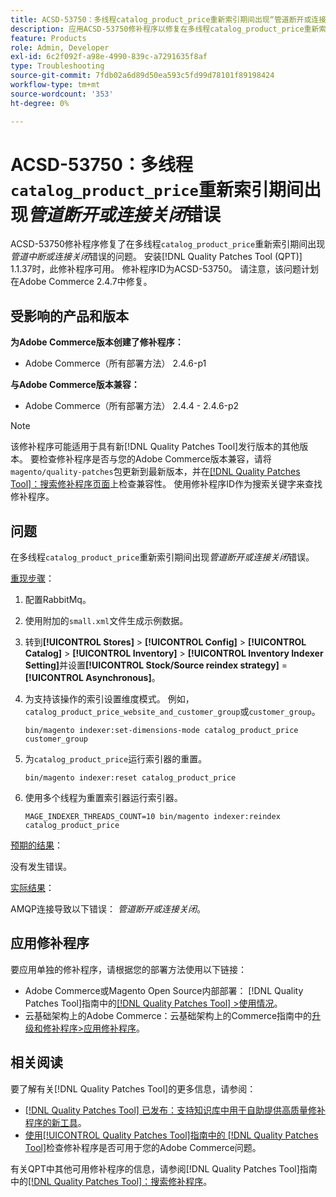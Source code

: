 ```yaml
---
title: ACSD-53750：多线程catalog_product_price重新索引期间出现“管道断开或连接关闭”错误
description: 应用ACSD-53750修补程序以修复在多线程catalog_product_price重新索引期间出现*管道断开或连接关闭*错误的Adobe Commerce问题。
feature: Products
role: Admin, Developer
exl-id: 6c2f092f-a98e-4990-839c-a7291635f8af
type: Troubleshooting
source-git-commit: 7fdb02a6d89d50ea593c5fd99d78101f89198424
workflow-type: tm+mt
source-wordcount: '353'
ht-degree: 0%

---
```


# ACSD-53750：多线程`catalog_product_price`重新索引期间出现&#x200B;*管道断开或连接关闭*&#x200B;错误

ACSD-53750修补程序修复了在多线程`catalog_product_price`重新索引期间出现&#x200B;*管道中断或连接关闭*&#x200B;错误的问题。 安装[!DNL Quality Patches Tool (QPT)] 1.1.37时，此修补程序可用。 修补程序ID为ACSD-53750。 请注意，该问题计划在Adobe Commerce 2.4.7中修复。

## 受影响的产品和版本

**为Adobe Commerce版本创建了修补程序：**

* Adobe Commerce（所有部署方法） 2.4.6-p1

**与Adobe Commerce版本兼容：**

* Adobe Commerce（所有部署方法） 2.4.4 - 2.4.6-p2

>[!NOTE]
>
>该修补程序可能适用于具有新[!DNL Quality Patches Tool]发行版本的其他版本。 要检查修补程序是否与您的Adobe Commerce版本兼容，请将`magento/quality-patches`包更新到最新版本，并在[[!DNL Quality Patches Tool]：搜索修补程序页面](https://experienceleague.adobe.com/tools/commerce-quality-patches/index.html)上检查兼容性。 使用修补程序ID作为搜索关键字来查找修补程序。

## 问题

在多线程`catalog_product_price`重新索引期间出现&#x200B;*管道断开或连接关闭*&#x200B;错误。

<u>重现步骤</u>：

1. 配置RabbitMq。
1. 使用附加的`small.xml`文件生成示例数据。
1. 转到&#x200B;**[!UICONTROL Stores]** > **[!UICONTROL Config]** > **[!UICONTROL Catalog]** > **[!UICONTROL Inventory]** > **[!UICONTROL Inventory Indexer Setting]**&#x200B;并设置&#x200B;**[!UICONTROL Stock/Source reindex strategy]** = **[!UICONTROL Asynchronous]**。
1. 为支持该操作的索引设置维度模式。 例如，`catalog_product_price_website_and_customer_group`或`customer_group`。

   ```
   bin/magento indexer:set-dimensions-mode catalog_product_price customer_group
   ```

1. 为`catalog_product_price`运行索引器的重置。

   ```
   bin/magento indexer:reset catalog_product_price
   ```

1. 使用多个线程为重置索引器运行索引器。

   ```
   MAGE_INDEXER_THREADS_COUNT=10 bin/magento indexer:reindex catalog_product_price
   ```

<u>预期的结果</u>：

没有发生错误。

<u>实际结果</u>：

AMQP连接导致以下错误： *管道断开或连接关闭*。

## 应用修补程序

要应用单独的修补程序，请根据您的部署方法使用以下链接：

* Adobe Commerce或Magento Open Source内部部署： [!DNL Quality Patches Tool]指南中的[[!DNL Quality Patches Tool] >使用情况](/help/tools/quality-patches-tool/usage.md)。
* 云基础架构上的Adobe Commerce：云基础架构上的Commerce指南中的[升级和修补程序>应用修补程序](https://experienceleague.adobe.com/docs/commerce-cloud-service/user-guide/develop/upgrade/apply-patches.html)。

## 相关阅读

要了解有关[!DNL Quality Patches Tool]的更多信息，请参阅：

* [[!DNL Quality Patches Tool] 已发布：支持知识库中用于自助提供高质量修补程序的新工具](https://experienceleague.adobe.com/en/docs/commerce-operations/tools/quality-patches-tool/quality-patches-tool-to-self-serve-quality-patches)。
* [使用[!UICONTROL Quality Patches Tool]指南中的 [!DNL Quality Patches Tool]](/help/tools/quality-patches-tool/patches-available-in-qpt/check-patch-for-magento-issue-with-magento-quality-patches.md)检查修补程序是否可用于您的Adobe Commerce问题。


有关QPT中其他可用修补程序的信息，请参阅[!DNL Quality Patches Tool]指南中的[[!DNL Quality Patches Tool]：搜索修补程序](https://experienceleague.adobe.com/tools/commerce-quality-patches/index.html)。
